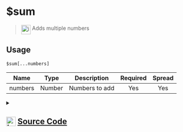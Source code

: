 # $sum
> <img align="top" src="https://upload.wikimedia.org/wikipedia/commons/thumb/e/e4/Infobox_info_icon.svg/160px-Infobox_info_icon.svg.png?20150409153300" alt="image" width="25" height="auto"> Adds multiple numbers
## Usage
```
$sum[...numbers]
```
| Name | Type | Description | Required | Spread
| :---: | :---: | :---: | :---: | :---: |
numbers | Number | Numbers to add | Yes | Yes
<details>
<summary>
    
## <img align="top" src="https://cdn4.iconfinder.com/data/icons/iconsimple-logotypes/512/github-512.png" alt="image" width="25" height="auto">  [Source Code](https://github.com/tryforge/ForgeScript-V2/blob/main/src/native/sum.ts)
    
</summary>
    
```ts
import { ArgType, NativeFunction, Return } from "../structures"

export default new NativeFunction({
    name: "$sum",
    version: "1.0.0",
    description: "Adds multiple numbers",
    brackets: true,
    unwrap: true,
    args: [
        {
            name: "numbers",
            description: "Numbers to add",
            rest: true,
            type: ArgType.Number,
            required: true,
        },
    ],
    execute(_, [numbers]) {
        return Return.success(numbers.reduce((x, y) => x + y))
    },
})

```
    
</details>